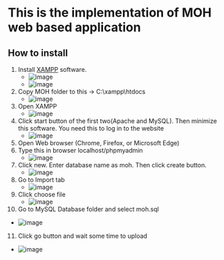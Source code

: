 # This is the implementation of MOH web based application
## How to install

1. Install [XAMPP](https://www.apachefriends.org/index.html) software. 
   - ![image](https://user-images.githubusercontent.com/62075899/136267618-5716475a-94a3-4022-be3b-0171fac190a5.png)
   - ![image](https://user-images.githubusercontent.com/62075899/136267580-88b46dc3-28f6-4e4a-a1cc-7f6ea818414f.png)
2. Copy MOH folder to this -> C:\xampp\htdocs
   - ![image](https://user-images.githubusercontent.com/62075899/136267676-e64113dd-ead9-439b-9793-3303ad7b48b8.png)
3. Open XAMPP 
   - ![image](https://user-images.githubusercontent.com/62075899/136267781-4ab3f96f-c3b6-460d-96de-36b22c02a7d2.png)
4. Click start button of the first two(Apache and MySQL). Then minimize this software. You need this to
log in to the website
   - ![image](https://user-images.githubusercontent.com/62075899/136267886-fb9a966e-5af3-4b3a-909a-9a3982ca8593.png)
5. Open Web browser (Chrome, Firefox, or Microsoft Edge)
6. Type this in browser localhost/phpmyadmin
   - ![image](https://user-images.githubusercontent.com/62075899/136267923-2c5cf1f6-fa23-4976-991b-1739f17c7eb2.png)
7. Click new. Enter database name as moh. Then click create button.
   - ![image](https://user-images.githubusercontent.com/62075899/136267973-a0c357d5-1f1c-44e5-a7f7-1ee70c9cb855.png)
8. Go to Import tab
   - ![image](https://user-images.githubusercontent.com/62075899/136268034-3d9465ae-5698-42c8-af2b-2ace5d2cccb2.png)
9. Click choose file 
   - ![image](https://user-images.githubusercontent.com/62075899/136268840-16223035-e213-4e30-ae2f-c228ed4b4275.png)
10. Go to MySQL Database folder and select moh.sql
   - ![image](https://user-images.githubusercontent.com/62075899/136268085-2f9b5d03-b46b-4fe2-9618-922876bb18f4.png)
11. Click go button and wait some time to upload
   - ![image](https://user-images.githubusercontent.com/62075899/136268954-fd5b2eb3-4325-4cf3-aeee-61763a966fe2.png)







